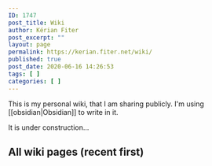 ```yaml
---
ID: 1747
post_title: Wiki
author: Kérian Fiter
post_excerpt: ""
layout: page
permalink: https://kerian.fiter.net/wiki/
published: true
post_date: 2020-06-16 14:26:53
tags: [ ]
categories: [ ]
---
```

<!-- wp:paragraph -->

This is my personal wiki, that I am sharing publicly. I'm using [[obsidian|Obsidian]] to write in it.

<!-- /wp:paragraph -->

<!-- wp:paragraph -->

It is under construction...

<!-- /wp:paragraph -->

<!-- wp:heading -->

## All wiki pages (recent first)

<!-- /wp:heading -->

<!-- wp:uagb/post-masonry {"block_id":"c65ae061-871c-40d4-944f-802a40b7b348","categories":"26","taxonomyType":"post_tag","postsToShow":100,"displayPostAuthor":false,"displayPostComment":false,"displayPostImage":false,"imgPosition":"background","linkBox":false,"overlayOpacity":90} /-->